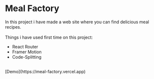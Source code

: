 <h1>Meal Factory</h1>

In this project i have made a web site where you can find delicious meal recipes.</br></br>
Things i have used first time on this project:
- React Router
- Framer Motion
- Code-Splitting

</br>
[Demo](https://meal-factory.vercel.app)
